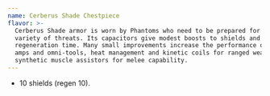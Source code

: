 ```yaml
---
name: Cerberus Shade Chestpiece
flavor: >-
  Cerberus Shade armor is worn by Phantoms who need to be prepared for a wide
  variety of threats. Its capacitors give modest boosts to shields and shield
  regeneration time. Many small improvements increase the performance of biotic
  amps and omni-tools, heat management and kinetic coils for ranged weapons, and
  synthetic muscle assistors for melee capability.
---
```

- 10 shields (regen 10).